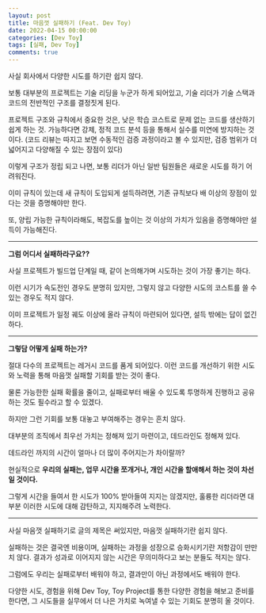 ```yaml
---
layout: post
title: 마음껏 실패하기 (Feat. Dev Toy)
date: 2022-04-15 00:00:00
categories: [Dev Toy]
tags: [실패, Dev Toy]
comments: true
---
```


사실 회사에서 다양한 시도를 하기란 쉽지 않다.

보통 대부분의 프로젝트는 기술 리딩을 누군가 하게 되어있고, 기술 리더가 기술 스택과 코드의 전반적인 구조를 결정짓게 된다.

프로젝트 구조와 규칙에서 중요한 것은, 낮은 학습 코스트로 문제 없는 코드를 생산하기 쉽게 하는 것. 가능하다면 강제, 정적 코드 분석 등을 통해서 실수를 미연에 방지하는 것이다. (코드 리뷰는 따지고 보면 수동적인 검증 과정이라고 볼 수 있지만, 검증 범위가 더 넓어지고 다양해질 수 있는 장점이 있다)

이렇게 구조가 정립 되고 나면, 보통 리더가 아닌 일반 팀원들은 새로운 시도를 하기 어려워진다.

이미 규칙이 있는데 새 규칙이 도입되게 설득하려면, 기존 규칙보다 배 이상의 장점이 있다는 것을 증명해야만 한다.

또, 양립 가능한 규칙이라해도, 복잡도를 높이는 것 이상의 가치가 있음을 증명해야만 설득이 가능해진다.

---

**그럼 어디서 실패하라구요??**

사실 프로젝트가 빌드업 단계일 때, 같이 논의해가며 시도하는 것이 가장 좋기는 하다.

이런 시기가 속도전인 경우도 분명히 있지만, 그렇지 않고 다양한 시도의 코스트를 쓸 수 있는 경우도 적지 않다.

이미 프로젝트가 일정 궤도 이상에 올라 규칙이 마련되어 있다면, 설득 밖에는 답이 없긴하다.

---

**그렇담 어떻게 실패 하는가?**

절대 다수의 프로젝트는 레거시 코드를 품게 되어있다. 이런 코드를 개선하기 위한 시도와 노력을 통해 마음껏 실패할 기회를 받는 것이 좋다.

물론 가능한한 실패 확률을 줄이고, 실패로부터 배울 수 있도록 투명하게 진행하고 공유하는 것도 필수라고 할 수 있겠다.

하지만 그런 기회를 보통 대놓고 부여해주는 경우는 흔치 않다.

대부분의 조직에서 최우선 가치는 정해져 있기 마련이고, 데드라인도 정해져 있다.

데드라인 까지의 시간이 얼마나 더 많이 주어지는가 차이랄까?

현실적으로 **우리의 실패는, 업무 시간을 쪼개거나, 개인 시간을 할애해서 하는 것이 차선일 것이다.**

그렇게 시간을 들여서 한 시도가 100% 받아들여 지지는 않겠지만, 훌륭한 리더라면 대부분 이러한 시도에 대해 감탄하고, 지지해주려 노력한다.

---

사실 마음껏 실패하기로 글의 제목은 써있지만, 마음껏 실패하기란 쉽지 않다.

실패하는 것은 결국엔 비용이며, 실패하는 과정을 성장으로 승화시키기란 저항감이 만만치 않다. 결과가 성과로 이어지지 않는 시간은 무의미하다고 보는 분들도 적지는 않다.

그럼에도 우리는 실패로부터 배워야 하고, 결과만이 아닌 과정에서도 배워야 한다.

다양한 시도, 경험을 위해 Dev Toy, Toy Project를 통한 다양한 경험을 해보고 준비를 한다면, 그 시도들을 실무에서 더 나은 가치로 녹여낼 수 있는 기회도 분명히 올 것이다.
